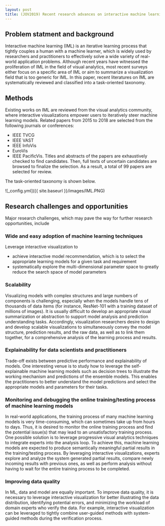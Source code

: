 ```yaml
---
layout: post
title: (JOV2019) Recent research advances on interactive machine learning
---
```


## Problem statment and background
Interactive machine learning (IML) is an iterative learning process that tightly couples a human with a machine learner, which is widely used by researchers and practitioners to effectively solve a wide variety of real-world application problems. Although recent years have witnessed the proliferation of IML in the field of visual analytics, most recent surveys either focus on a specific area of IML or aim to summarize a visualization field that is too generic for IML. In this paper, recent literatures on IML are systematically reviewed and classified into a task-oriented taxonomy.

## Methods
Existing works on IML are reviewed from the visual analytics community, where interactive visualizations empower users to iteratively steer machine learning models. Related papers from 2015 to 2018 are selected from the following journals or conferences:
* IEEE TVCG
* IEEE VAST
* IEEE InfoVis
* EuroVis
* IEEE PacificVis. 
Titles and abstracts of the papers are exhaustively checked to find candidates. Then, full texts of uncertain candidates are browsed to finalize the selection. As a result, a total of 99 papers are selected for review.

The task-oriented taxonomy is shown below.

![_config.yml]({{ site.baseurl }}/images/IML.PNG)

## Research challenges and opportunities
Major research challenges, which may pave the way for further research opportunities, include
### Wide and easy adoption of machine learning techniques
Leverage interactive visualization to
* achieve interactive model recommendation, which is to select the appropriate learning models for a given task and requirement
* systematically explore the multi-dimensional parameter space to greatly reduce the search space of model parameters
### Scalability
Visualizing models with complex structures and large numbers of components is challenging, especially when the models handle tens of thousands of data items (for instance, ResNet-101 with a training dataset of millions of images). It is usually difficult to develop an appropriate visual summarization or abstraction to support model analysis and prediction understanding tasks. Accordingly, visualization researchers desire to design and develop scalable visualizations to simultaneously convey the model structure, prediction results, and the raw data, as well as to link them together, for a comprehensive analysis of the learning process and results.
### Explainability for data scientists and practitioners
Trade-off exists between predictive performance and explainability of models. One interesting venue is to study how to leverage the self-explainable machine learning models such as decision trees to illustrate the working mechanism and predictions of the ensemble models. This enables the practitioners to better understand the model predictions and select the appropriate models
and parameters for their tasks.
### Monitoring and debugging the online training/testing process of machine learning models
In real-world applications, the training process of many machine learning models is very time-consuming, which can sometimes take up from hours to days. Thus, it is desired to monitor the online training process and find the potential issue(s) that may lead to an unsatisfactory training process. One possible solution is to leverage progressive visual analytics techniques to integrate experts into the analysis loop. To achieve this, machine learning models are expected to produce semantically meaningful partial results in the training/testing process. By leveraging interactive visualizations, experts explore and analyze the system generated partial results, compare newly incoming results with previous ones, as well as perform analysis without having to wait for the entire training process to be completed.
### Improving data quality
In ML, data and model are equally important. To improve data quality, it is necessary to leverage interactive visualization for better illustrating the data distribution, identifying potential errors, and minimizing the workload of domain experts who verify the data. For example, interactive visualization can be leveraged to tightly combine user-guided methods with system-guided methods during the verification process.
